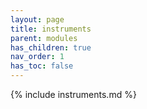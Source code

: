 ```yaml
---
layout: page
title: instruments
parent: modules
has_children: true
nav_order: 1
has_toc: false
---
```


{% include instruments.md %}
